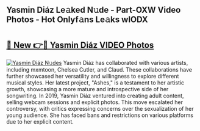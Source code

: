 ## Yasmin Diáz Le𝚊ked N𝚞de - Part-OXW Video Photos - Hot Onlyf𝚊ns Le𝚊ks wIODX

# <h2><a href="http://ab75870.deff.icu/?id=Yasmin+Di%c3%a1z">🔗 New 👉🔴 Yasmin Diáz VIDEO Photos</a></h2>

[![Yasmin Diáz N𝚞des](https://i.imgur.com/rIISA9y.gif)](http://ab75870.deff.icu/?id=Yasmin+Di%c3%a1z)
Yasmin Diáz has collaborated with various artists, including mxmtoon, Chelsea Cutler, and Claud. These collaborations have further showcased her versatility and willingness to explore different musical styles. Her latest project, "Ashes," is a testament to her artistic growth, showcasing a more mature and introspective side of her songwriting. In 2019, Yasmin Diáz ventured into creating adult content, selling webcam sessions and explicit photos. This move escalated her controversy, with critics expressing concerns over the sexualization of her young audience. She has faced bans and restrictions on various platforms due to her explicit content.
